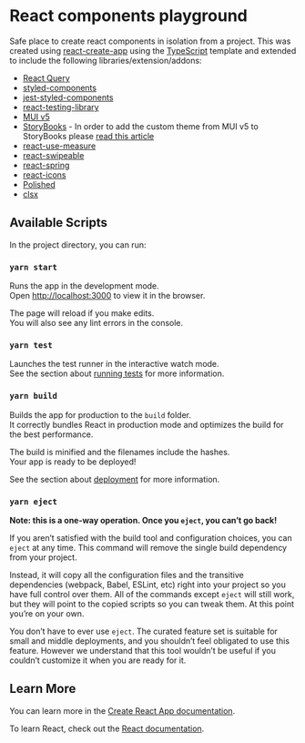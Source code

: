 # React components playground

Safe place to create react components in isolation from a project.
This was created using [react-create-app](https://create-react-app.de) using the [TypeScript](https://create-react-app.dev/docs/adding-typescript/) template and extended to include the following libraries/extension/addons:
* [React Query](https://react-query.tanstack.com/overview)
* [styled-components](https://styled-components.com/)
* [jest-styled-components](https://github.com/styled-components/jest-styled-components)
* [react-testing-library](https://testing-library.com/docs/react-testing-library/intro/)
* [MUI v5](https://mui.com/getting-started/usage/)
* [StoryBooks](https://storybook.js.org/) - In order to add the custom theme from MUI v5 to StoryBooks please [read this article](https://pretagteam.com/question/how-to-theme-material-ui-inside-storybook)
* [react-use-measure](https://github.com/pmndrs/react-use-measure)
* [react-swipeable](https://github.com/FormidableLabs/react-swipeable)
* [react-spring](https://react-spring.io/)
* [react-icons](https://react-icons.github.io/react-icons/)
* [Polished](https://polished.js.org/)
* [clsx](https://github.com/lukeed/clsx)



## Available Scripts

In the project directory, you can run:

### `yarn start`

Runs the app in the development mode.\
Open [http://localhost:3000](http://localhost:3000) to view it in the browser.

The page will reload if you make edits.\
You will also see any lint errors in the console.

### `yarn test`

Launches the test runner in the interactive watch mode.\
See the section about [running tests](https://facebook.github.io/create-react-app/docs/running-tests) for more information.

### `yarn build`

Builds the app for production to the `build` folder.\
It correctly bundles React in production mode and optimizes the build for the best performance.

The build is minified and the filenames include the hashes.\
Your app is ready to be deployed!

See the section about [deployment](https://facebook.github.io/create-react-app/docs/deployment) for more information.

### `yarn eject`

**Note: this is a one-way operation. Once you `eject`, you can’t go back!**

If you aren’t satisfied with the build tool and configuration choices, you can `eject` at any time. This command will remove the single build dependency from your project.

Instead, it will copy all the configuration files and the transitive dependencies (webpack, Babel, ESLint, etc) right into your project so you have full control over them. All of the commands except `eject` will still work, but they will point to the copied scripts so you can tweak them. At this point you’re on your own.

You don’t have to ever use `eject`. The curated feature set is suitable for small and middle deployments, and you shouldn’t feel obligated to use this feature. However we understand that this tool wouldn’t be useful if you couldn’t customize it when you are ready for it.

## Learn More

You can learn more in the [Create React App documentation](https://facebook.github.io/create-react-app/docs/getting-started).

To learn React, check out the [React documentation](https://reactjs.org/).
